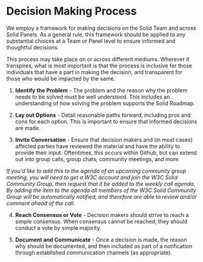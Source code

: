 # Decision Making Process

We employ a framework for making decisions on the Solid Team and across Solid Panels. As a general rule, this framework should be applied to any substantial choices at a Team or Panel level to ensure informed and thoughtful decisions.

This process may take place on or across different mediums. Wherever it transpires, what is most important is that the process is inclusive for those individuals that have a part in making the decision, and transparent for those who would be impacted by the same.

1. __Identify the Problem__ - The problem and the reason why the problem needs to be solved must be well understood. This includes an understanding of how solving the problem supports the Solid Roadmap.

2. __Lay out Options__ - Detail reasonable paths forward, including pros and cons for each option. This is important to ensure that informed decisions are made.

3. __Invite Conversation__ - Ensure that decision makers and (in most cases) affected parties have reviewed the material and have the ability to provide their input. Oftentimes, this occurs within Github, but can extend out into group calls, group chats, community meetings, and more.

  *If you'd like to add this to the agenda of an upcoming community group meeting, you will need to get a W3C account and join the W3C Solid Community Group, then request that it be added to the weekly call agenda. By adding the item to the agenda all members of the W3C Solid Community Group will be automatically notified, and therefore are able to review and/or comment ahead of the call.*

4. __Reach Consensus or Vote__ - Decision makers should strive to reach a simple consensus. When consensus cannot be reached, they should conduct a vote by simple majority.

5. __Document and Communicate__ - Once a decision is made, the reason why should be documented, and then included as part of a notification through established communication channels (as appropriate).
